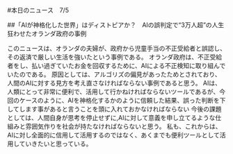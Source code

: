 #本日のニュース　7/5

##「AIが神格化した世界」はディストピアか？　AIの誤判定で“3万人超”の人生狂わせたオランダ政府の事例

このニュースは、オランダの夫婦が、政府から児童手当の不正受給者と誤認し、その返済で厳しい生活を強いたという事例である。
オランダ政府は、不正受給者をし、払い過ぎていたお金を回収するために、AIによる不正検知に取り組んでいたのである。
原因としては、アルゴリズの偏見があったためとされており、人間のAIに対する見方を考え直さなければならない事例であると思う。
AIは、人類にとって非常に便利で、活用して行かねければならないツールであるが、今回のケースのように、AIを神格化するかのように信頼した結果、誤った判断を下してします事があると言うことを頭に入れておかなければならない
今後の課題としては、人間自身が思考を停止せずに,AIに対して意義を申し立てるような仕組みと雰囲気作りを社会が持たなければならないと思う。
私も、これからは、AIに対し全面的に信用して活用するのではなく、あくまでも便利ツールとして活用していきたいと思っている。

